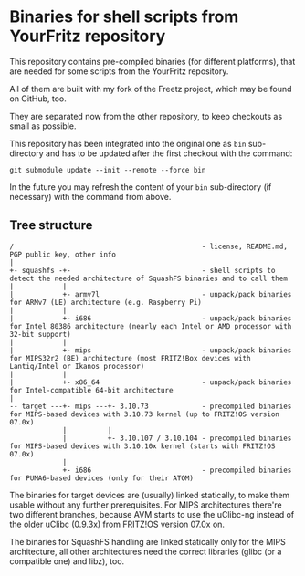 # Binaries for shell scripts from YourFritz repository

This repository contains pre-compiled binaries (for different platforms), that are needed for some scripts from the YourFritz repository.

All of them are built with my fork of the Freetz project, which may be found on GitHub, too.

They are separated now from the other repository, to keep checkouts as small as possible.

This repository has been integrated into the original one as `bin` sub-directory and has to be updated after the first checkout with the command:

```shell
git submodule update --init --remote --force bin
```

In the future you may refresh the content of your `bin` sub-directory (if necessary) with the command from above.

## Tree structure

```text
/                                              - license, README.md, PGP public key, other info
|
+- squashfs -+-                                - shell scripts to detect the needed architecture of SquashFS binaries and to call them
|            |
|            +- armv7l                         - unpack/pack binaries for ARMv7 (LE) architecture (e.g. Raspberry Pi)
|            |
|            +- i686                           - unpack/pack binaries for Intel 80386 architecture (nearly each Intel or AMD processor with 32-bit support)
|            |
|            +- mips                           - unpack/pack binaries for MIPS32r2 (BE) architecture (most FRITZ!Box devices with Lantiq/Intel or Ikanos processor)
|            |
|            +- x86_64                         - unpack/pack binaries for Intel-compatible 64-bit architecture
|
-- target ---+- mips ---+- 3.10.73             - precompiled binaries for MIPS-based devices with 3.10.73 kernel (up to FRITZ!OS version 07.0x)
             |          |
             |          +- 3.10.107 / 3.10.104 - precompiled binaries for MIPS-based devices with 3.10.10x kernel (starts with FRITZ!OS 07.0x)
             |
             +- i686                           - precompiled binaries for PUMA6-based devices (only for their ATOM)
```

The binaries for target devices are (usually) linked statically, to make them usable without any further prerequisites. For MIPS architectures there're two different branches, because AVM starts to use the uClibc-ng instead of the older uClibc (0.9.3x) from FRITZ!OS version 07.0x on.

The binaries for SquashFS handling are linked statically only for the MIPS architecture, all other architectures need the correct libraries (glibc (or a compatible one) and libz), too.